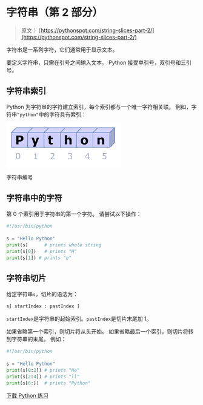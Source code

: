 # 字符串（第 2 部分）

> 原文： [https://pythonspot.com/string-slices-part-2/](https://pythonspot.com/string-slices-part-2/)

字符串是一系列字符，它们通常用于显示文本。

要定义字符串，只需在引号之间输入文本。 Python 接受单引号，双引号和三引号。

## 字符串索引

Python 为字符串的字符建立索引，每个索引都与一个唯一字符相关联。 例如，字符串`"python"`中的字符具有索引：

![String](img/9faa714fe3700fc2441dae01484b73c3.jpg) 

字符串编号

## 字符串中的字符

第 0 个索引用于字符串的第一个字符。 请尝试以下操作：

```py
#!/usr/bin/python

s = "Hello Python"
print(s)      # prints whole string
print(s[0])   # prints "H"
print(s[1]) # prints "e"

```

## 字符串切片

给定字符串`s`，切片的语法为：

```py
s[ startIndex : pastIndex ]

```

`startIndex`是字符串的起始索引。`pastIndex`是切片末尾加 1。

如果省略第一个索引，则切片将从头开始。 如果省略最后一个索引，则切片将转到字符串的末尾。 例如：

```py
#!/usr/bin/python

s = "Hello Python"
print(s[0:2]) # prints "He"
print(s[2:4]) # prints "ll"
print(s[6:])  # prints "Python"

```

[下载 Python 练习](https://pythonspot.com/download-python-exercises/)